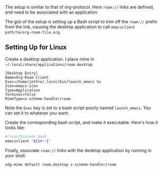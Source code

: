 The setup is similar to that of org-protocol. Here `roam://` links are
defined, and need to be associated with an application. 

The gist of the setup is setting up a Bash script to trim off the
`roam://` prefix from the link, causing the desktop application to
call `emacsclient path/to/org-roam-file.org`.

## Setting Up for Linux

Create a desktop application. I place mine in
`~/.local/share/applications/roam.desktop`:

```
[Desktop Entry]
Name=Org-Roam Client
Exec=/home/jethro/.local/bin/launch_emacs %u
Icon=emacs-icon
Type=Application
Terminal=false
MimeType=x-scheme-handler/roam
```

Note the `Exec` key is set to a bash script poorly named
`launch_emacs`. You can set it to whatever you want.

Create the corresponding bash script, and make it executable. Here's
how it looks like:

```bash
#!/usr/bin/env bash
emacsclient "${1#*:}"
```

Finally, associate `roam://` links with the desktop application by
running in your shell:

```bash
xdg-mime default roam.desktop x-scheme-handler/roam
```
